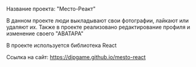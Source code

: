 Название проекта: "Место-Реакт"

В данном проекте люди выкладывают свои фотографии, лайкают или удаляют их. Также в проекте реализовано редактирование профиля и изменение своего "АВАТАРА"

В проекте используется библиотека React

Ссылка на сайт: https://dipgame.github.io/mesto-react